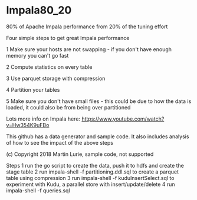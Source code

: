  
# Impala80_20
80% of Apache Impala performance from 20% of the tuning effort

Four simple steps to get great Impala performance

1 Make sure your hosts are not swapping - if you don't have enough memory you can't go fast

2 Compute statistics on every table

3 Use parquet storage with compression

4 Partition your tables

5 Make sure you don't have small files - this could be due to how the data is loaded, it could also be from being over partitioned

Lots more info on Impala here:  https://www.youtube.com/watch?v=Hw354K9uFBo

This github has a data generator and sample code.  It also includes analysis of how to see the impact of the above steps

(c) Copyright 2018 Martin Lurie, sample code, not supported

Steps
1 run the go script to create the data, push it to hdfs and create the stage table
2 run impala-shell -f partitioning.ddl.sql to create a parquet table using compression
3 run impala-shell -f kuduInsertSelect.sql   to experiment with Kudu, a parallel store with insert/update/delete 
4 run impala-shell -f queries.sql 


